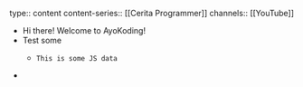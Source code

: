 type:: content
content-series:: [[Cerita Programmer]]
channels:: [[YouTube]]

- Hi there! Welcome to AyoKoding!
- Test some
	- ```
	  This is some JS data
	  ```
-